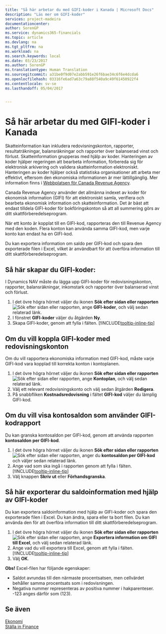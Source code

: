 ```yaml
---
title: "Så här arbetar du med GIFI-koder i Kanada | Microsoft Docs"
description: "Läs mer om GIFI-koder"
services: project-madeira
documentationcenter: 
author: SorenGP
ms.service: dynamics365-financials
ms.topic: article
ms.devlang: na
ms.tgt_pltfrm: na
ms.workload: na
ms.search.keywords: local
ms.date: 03/23/2017
ms.author: SorenGP
ms.translationtype: Human Translation
ms.sourcegitcommit: a31be0f9d07e2abb591e26f6bae34c6f6e4dcda6
ms.openlocfilehash: 03316fe6ad7a63c79a88f540a9c49f61450922f4
ms.contentlocale: sv-se
ms.lasthandoff: 05/04/2017


---
```

# <a name="how-to-work-with-gifi-codes-in-canada"></a>Så här arbetar du med GIFI-koder i Kanada
Skatteinformation kan inkludera redovisningskonton, rapporter, resultaträkningar, balansräkningar och rapporter över balanserad vinst och förlust. Skatteinformation grupperas med hjälp av koder. Hanteringen av koder hjälper regeringen att bearbeta information, förbereda sig för elektronisk arkivering och validera skatteinformation elektroniskt. Hanteringen av koder hjälper också statistiska organisationer att arbeta mer effektivt, eftersom den ekonomiska informationen är mer lättillgänglig. Mer information finns i [Webbplatsen för Canada Revenue Agency](http://www.cra-arc.gc.ca/).

Canada Revenue Agency använder det allmänna indexet av koder för ekonomisk information (GIFI) för att elektroniskt samla, verifiera och bearbeta ekonomisk information och skatteinformation. Det är bäst att endast tilldela GIFI-koder för bokföringskonton så att all summering görs av ditt skattförberedelseprogram.

När ett konto är kopplat till en GIFI-kod, rapporteras den till Revenue Agency med den koden. Flera konton kan använda samma GIFI-kod, men varje konto kan endast ha en GIFI-kod.

Du kan exportera information om saldo per GIFI-kod och spara den exporterade filen i Excel, vilket är användbart för att överföra information till ditt skattförberedelseprogram.

## <a name="to-set-up-gifi-codes"></a>Så här skapar du GIFI-koder:
I Dynamics NAV måste du lägga upp GIFI-koder för redovisningskonton, rapporter, balansräkningar, inkomstark och rapporter över balanserad vinst och förlust.

1. I det övre högra hörnet väljer du ikonen **Sök efter sidan eller rapporten** ![Sök efter sidan eller rapporten](media/ui-search/search_small.png "Sök efter sidan eller rapporten"), ange **GIFI-koder**, och välj sedan relaterad länk.
2. I fönstret **GIFI-koder** väljer du åtgärden **Ny**.
3. Skapa GIFI-koder, genom att fylla i fälten. [!INCLUDE[tooltip-inline-tip](includes/tooltip-inline-tip_md.md)]

## <a name="to-associate-gifi-codes-with-gl-accounts"></a>Om du vill koppla GIFI-koder med redovisningskonton
Om du vill rapportera ekonomiska information med GIFI-kod, måste varje GIFI-kod vara kopplad till korrekta konton i kontoplanen.

1. I det övre högra hörnet väljer du ikonen **Sök efter sidan eller rapporten** ![Sök efter sidan eller rapporten](media/ui-search/search_small.png "Sök efter sidan eller rapporten"), ange **Kontoplan**, och välj sedan relaterad länk.
2. Välj ett relevant redovisningskonto och välj sedan åtgärden **Redigera**.
3. På snabbfliken **Kostnadsredovisning** i fältet **GIFI-kod** väljer du lämplig GIFI-kod.

## <a name="to-view-account-balances-using-the-gifi-code-report"></a>Om du vill visa kontosaldon som använder GIFI-kodrapport
Du kan granska kontosaldon per GIFI-kod, genom att använda rapporten **kontosaldon per GIFI-kod**.

1. I det övre högra hörnet väljer du ikonen **Sök efter sidan eller rapporten** ![Sök efter sidan eller rapporten](media/ui-search/search_small.png "ikonen Sök efter sidan eller rapporten"), anger du **kontosaldon per GIFI-kod** och väljer sedan relaterad länk.
2. Ange vad som ska ingå i rapporten genom att fylla i fälten. [!INCLUDE[tooltip-inline-tip](includes/tooltip-inline-tip_md.md)]
3. Välj knappen **Skriv ut** eller **Förhandsgranska**.

## <a name="to-export-balance-information-using-gifi-codes"></a>Så här exporterar du saldoinformation med hjälp av GIFI-koder
Du kan exportera saldoinformation med hjälp av GIFI-koder och spara den exporterade filen i Excel. Du kan ändra, spara eller ta bort filen. Du kan använda den för att överföra information till ditt skattförberedelseprogram.

1. I det övre högra hörnet väljer du ikonen **Sök efter sidan eller rapporten** ![Sök efter sidan eller rapporten](media/ui-search/search_small.png "Sök efter sidan eller rapporten"), ange **Exportera information om GIFI till Excel**, och välj sedan relaterad länk.
2. Ange vad du vill exportera till Excel, genom att fylla i fälten. [!INCLUDE[tooltip-inline-tip](includes/tooltip-inline-tip_md.md)]
3. Välj **OK**.

**Obs!** Excel-filen har följande egenskaper:

* Saldot avrundas till den närmaste procentsatsen, men cellvärdet behåller samma procentsats som i redovisningen.
* Negativa nummer representeras av positiva nummer i hakparenteser. -123 anges därför som (123).

## <a name="see-also"></a>Se även
[Ekonomi](finance.md)   
[Ställa in Finance](finance-setup-finance.md)

